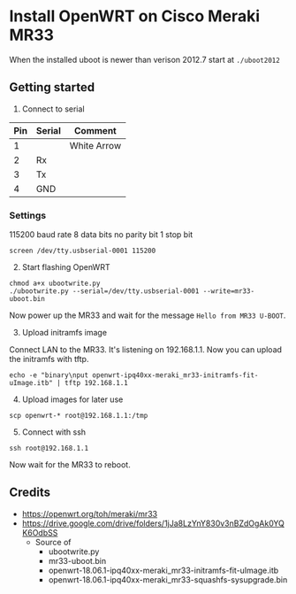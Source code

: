 # Install OpenWRT on Cisco Meraki MR33

When the installed uboot is newer than verison 2012.7 start at `./uboot2012`

## Getting started

1. Connect to serial

| Pin | Serial | Comment     |
| --- | ------ | ----------- |
| 1   |        | White Arrow |
| 2   | Rx     |             |
| 3   | Tx     |             |
| 4   | GND    |             |

### Settings
115200 baud rate
8 data bits
no parity bit
1 stop bit

```
screen /dev/tty.usbserial-0001 115200
```

2. Start flashing OpenWRT
```
chmod a+x ubootwrite.py
./ubootwrite.py --serial=/dev/tty.usbserial-0001 --write=mr33-uboot.bin
```

Now power up the MR33 and wait for the message `Hello from MR33 U-BOOT`.

3. Upload initramfs image

Connect LAN to the MR33. It's listening on 192.168.1.1. Now you can upload the initramfs with tftp.

```
echo -e "binary\nput openwrt-ipq40xx-meraki_mr33-initramfs-fit-uImage.itb" | tftp 192.168.1.1
```

4. Upload images for later use

```
scp openwrt-* root@192.168.1.1:/tmp
```

5. Connect with ssh

```
ssh root@192.168.1.1
```

Now wait for the MR33 to reboot.

## Credits

- https://openwrt.org/toh/meraki/mr33
- https://drive.google.com/drive/folders/1jJa8LzYnY830v3nBZdOgAk0YQK6OdbSS
  - Source of
    - ubootwrite.py
    - mr33-uboot.bin
    - openwrt-18.06.1-ipq40xx-meraki_mr33-initramfs-fit-uImage.itb
    - openwrt-18.06.1-ipq40xx-meraki_mr33-squashfs-sysupgrade.bin
